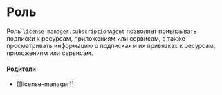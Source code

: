 # Роль

Роль `license-manager.subscriptionAgent` позволяет привязывать подписки к ресурсам, приложениям или сервисам, а также просматривать информацию о подписках и их привязках к ресурсам, приложениям или сервисам.


#### Родители

- [[license-manager]]
